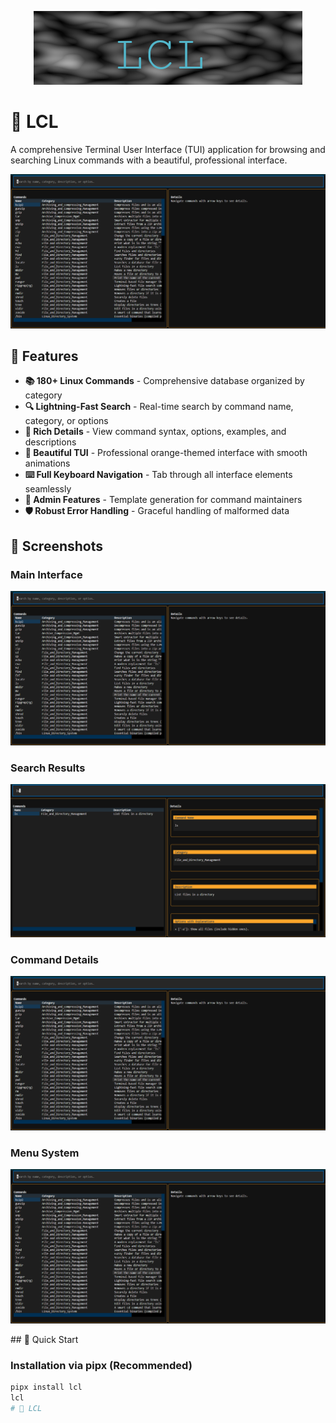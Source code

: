 <p align="center">
  <img src="./media/LCB.png" alt="LCL Banner" />
</p>

# 🐧 LCL

A comprehensive Terminal User Interface (TUI) application for browsing and searching Linux commands with a beautiful, professional interface.

<p align="center">
  <img src="./media/lcl.png" alt="LCL Banner" />
</p>

## 🌟 Features

- **📚 180+ Linux Commands** - Comprehensive database organized by category
- **🔍 Lightning-Fast Search** - Real-time search by command name, category, or options  
- **📖 Rich Details** - View command syntax, options, examples, and descriptions
- **🎨 Beautiful TUI** - Professional orange-themed interface with smooth animations
- **⌨️ Full Keyboard Navigation** - Tab through all interface elements seamlessly
- **👑 Admin Features** - Template generation for command maintainers
- **🛡️ Robust Error Handling** - Graceful handling of malformed data

## 📸 Screenshots

### Main Interface
<p align="center">
  <img src="./media/lcl.png" alt="LCL Banner" />
</p>

### Search Results
<p align="center">
  <img src="./media/LCL2.png" alt="Search Banner" />
</p>

### Command Details
<p align="center">
  <img src="./media/lcl.png" alt="LCL Banner" />
</p>

### Menu System
<p align="center">
  <img src="./media/lcl.png" alt="LCL Banner" />
</p>
## 🚀 Quick Start

### Installation via pipx (Recommended)
```bash
pipx install lcl
lcl
# 🐧 LCL

